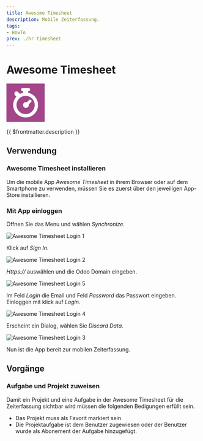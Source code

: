 ```yaml
---
title: Awesome Timesheet
description: Mobile Zeiterfassung.
tags:
- HowTo
prev: ./hr-timesheet
---
```

# Awesome Timesheet
![](assets/icon_awesome_timesheet.png)

{{ $frontmatter.description }}

## Verwendung

### Awesome Timesheet installieren

Um die mobile App *Awesome Timesheet* in ihrem Browser oder auf dem Smartphone zu verwenden, müssen Sie es zuerst über den jeweiligen App-Store installieren.

### Mit App einloggen

Öffnen Sie das Menu und wählen *Synchronize*.

![Awesome Timesheet Login 1](assets/Awesome%20Timesheet%20Login%201.png)

Klick auf *Sign In*.

![Awesome Timesheet Login 2](assets/Awesome%20Timesheet%20Login%202.png)

*Https://* auswählen und die Odoo Domain eingeben.

![Awesome Timesheet Login 5](assets/Awesome%20Timesheet%20Login%205.png)

Im Feld *Login* die Email und Feld *Password* das Passwort eingeben. Einloggen mit klick auf *Login*.

![Awesome Timesheet Login 4](assets/Awesome%20Timesheet%20Login%204.png)

Erscheint ein Dialog, wählen Sie *Discard Data*.

![Awesome Timesheet Login 3](assets/Awesome%20Timesheet%20Login%203.png)

Nun ist die App bereit zur mobilen Zeiterfassung.

## Vorgänge

### Aufgabe und Projekt zuweisen

Damit ein Projekt und eine Aufgabe in der Awesome Timesheet für die Zeiterfassung sichtbar wird müssen die folgenden Bedigungen erfüllt sein.

* Das Projekt muss als Favorit markiert sein
* Die Projektaufgabe ist dem Benutzer zugewiesen oder der Benutzer wurde als Abonement der Aufgabe hinzugefügt.

